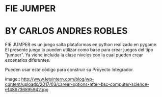 # FIE JUMPER
# BY CARLOS ANDRES ROBLES

FIE JUMPER es un juego salta plataformas en python realizado en pygame. El presente juego lo pueden utilizar como base para crear juegos del tipo "jumper". Ya viene incluida la clase niveles con la cual pueden crear escenarios diferentes.

Pueden usar este código para construir su Proyecto Integrador.

image:: http://www.letsintern.com/blog/wp-content/uploads/2017/03/career-options-after-bsc-computer-science-e1489736895942.jpg
